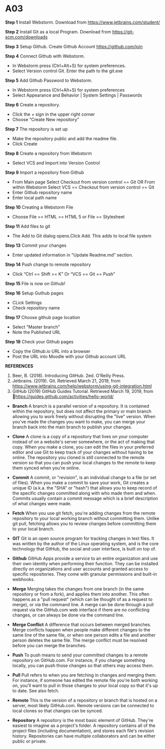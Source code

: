 # A03

**Step 1**
Install Webstorm. Download from https://www.jetbrains.com/student/  


**Step 2**
Install Git as a local Program. Download from https://git-scm.com/downloads


**Step 3**
Setup Github. Create Github Account https://github.com/join


**Step 4**
Connect Github with Webstorm.
* In Webstorm press (Ctrl+Alt+S) for system preferences. 
* Select Version control Git. Enter the path to the git.exe


**Step 5**
Add Github Password to Webstorm.
* In Webstorm press (Ctrl+Alt+S) for system preferences
* Select Appearance and Behavior | System Settings | Passwords


**Step 6**
Create a repository. 
* Click the + sign in the upper right corner 
* Choose “Create New repository”


**Step 7**
The repository is set up
* Make the repository public and add the readme file.
* Click Create 


**Step 8**
Create a repository from Webstorm
* Select VCS and Import into Version Control


**Step 9**
Import a repository from Github
* From Main page Select Checkout from version control == Git  OR
From within Webstorm Select VCS == Checkout from version control == Git
* Enter Github repository name 
* Enter local path name


**Step 10**
Creating a Webstorm File
* Choose File == HTML == HTML 5 or File == Stylesheet


**Step 11**
Add files to git
* The Add to Git dialog opens.Click Add. This adds to local file system


**Step 13**
Commit your changes
* Enter updated information in "Update Readme.md" section.


**Step 14**
Push change to remote repository
* Click “Ctrl == Shift == K” Or “VCS == Git == Push”


**Step 15**
File is now on Github!


**Step 16**
Setup Guthub pages
* CLick Settings
* Check repository name


**Step 17**
Choose github page location
* Select "Master branch"
* Note the Published URL


**Step 18**
Check your Github pages
* Copy the Github.io URL into a browser
* Post the URL into Moodle with your Github account URL



**REFERENCES**

1. Beer, B. (2018). Introducing GitHub. 2ed. O’Reilly Press. 
2. Jetbrains. (2019). Git.   Retrieved March 21, 2019, from https://www.jetbrains.com/help/webstorm/using-git-integration.html
3. GitHub (2019) GitHub Guides Tutorial. Retrieved  March 19, 2019, from https://guides.github.com/activities/hello-world/ 


















* **Branch** A branch is a parallel version of a repository. It is contained within the repository, but does not affect the primary or main branch allowing you to work freely without disrupting the "live" version. When you've made the changes you want to make, you can merge your branch back into the main branch to publish your changes.

* **Clone** A clone is a copy of a repository that lives on your computer instead of on a website's server somewhere, or the act of making that copy. When you make a clone, you can edit the files in your preferred editor and use Git to keep track of your changes without having to be online. The repository you cloned is still connected to the remote version so that you can push your local changes to the remote to keep them synced when you're online.

* **Commit** A commit, or "revision", is an individual change to a file (or set of files). When you make a commit to save your work, Git creates a unique ID (a.k.a. the "SHA" or "hash") that allows you to keep record of the specific changes committed along with who made them and when. Commits usually contain a commit message which is a brief description of what changes were made.

* **Fetch** When you use git fetch, you're adding changes from the remote repository to your local working branch without committing them. Unlike git pull, fetching allows you to review changes before committing them to your local branch.

* **GIT** Git is an open source program for tracking changes in text files. It was written by the author of the Linux operating system, and is the core technology that GitHub, the social and user interface, is built on top of.

* **Github** GitHub Apps provide a service to an entire organization and use their own identity when performing their function. They can be installed directly on organizations and user accounts and granted access to specific repositories. They come with granular permissions and built-in webhooks.

* **Merge** Merging takes the changes from one branch (in the same repository or from a fork), and applies them into another. This often happens as a "pull request" (which can be thought of as a request to merge), or via the command line. A merge can be done through a pull request via the GitHub.com web interface if there are no conflicting changes, or can always be done via the command line.

* **Merge Conflict** A difference that occurs between merged branches. Merge conflicts happen when people make different changes to the same line of the same file, or when one person edits a file and another person deletes the same file. The merge conflict must be resolved before you can merge the branches.

* **Push** To push means to send your committed changes to a remote repository on GitHub.com. For instance, if you change something locally, you can push those changes so that others may access them.

* **Pull** Pull refers to when you are fetching in changes and merging them. For instance, if someone has edited the remote file you're both working on, you'll want to pull in those changes to your local copy so that it's up to date. See also fetch.

* **Remote** This is the version of a repository or branch that is hosted on a server, most likely GitHub.com. Remote versions can be connected to local clones so that changes can be synced.

* **Repository** A repository is the most basic element of GitHub. They're easiest to imagine as a project's folder. A repository contains all of the project files (including documentation), and stores each file's revision history. Repositories can have multiple collaborators and can be either public or private.
